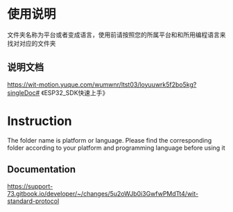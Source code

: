 # 使用说明

文件夹名称为平台或者变成语言，使用前请按照您的所属平台和和所用编程语言来找对对应的文件夹

## 说明文档

https://wit-motion.yuque.com/wumwnr/ltst03/loyuuwrk5f2bo5kg?singleDoc# 《ESP32_SDK快速上手》



# Instruction

The folder name is platform or language. Please find the corresponding folder according to your platform and programming language before using it

## Documentation

https://support-73.gitbook.io/developer/~/changes/5u2oWJb0i3GwfwPMdTt4/wit-standard-protocol


